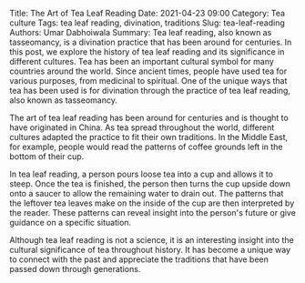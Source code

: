 Title: The Art of Tea Leaf Reading 
Date: 2021-04-23 09:00
Category: Tea culture 
Tags: tea leaf reading, divination, traditions
Slug: tea-leaf-reading
Authors: Umar Dabhoiwala 
Summary: Tea leaf reading, also known as tasseomancy, is a divination practice that has been around for centuries. In this post, we explore the history of tea leaf reading and its significance in different cultures.
Tea has been an important cultural symbol for many countries around the world. Since ancient times, people have used tea for various purposes, from medicinal to spiritual. One of the unique ways that tea has been used is for divination through the practice of tea leaf reading, also known as tasseomancy.

The art of tea leaf reading has been around for centuries and is thought to have originated in China. As tea spread throughout the world, different cultures adapted the practice to fit their own traditions. In the Middle East, for example, people would read the patterns of coffee grounds left in the bottom of their cup.

In tea leaf reading, a person pours loose tea into a cup and allows it to steep. Once the tea is finished, the person then turns the cup upside down onto a saucer to allow the remaining water to drain out. The patterns that the leftover tea leaves make on the inside of the cup are then interpreted by the reader. These patterns can reveal insight into the person's future or give guidance on a specific situation.

Although tea leaf reading is not a science, it is an interesting insight into the cultural significance of tea throughout history. It has become a unique way to connect with the past and appreciate the traditions that have been passed down through generations.
